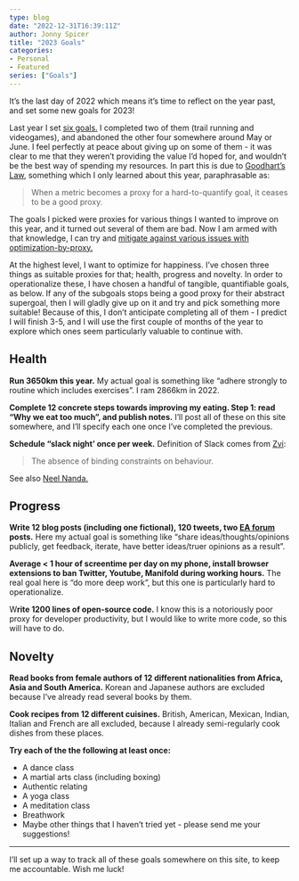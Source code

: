```yaml
---
type: blog
date: "2022-12-31T16:39:11Z"
author: Jonny Spicer
title: "2023 Goals"
categories:
- Personal
- Featured
series: ["Goals"]
---
```

It’s the last day of 2022 which means it’s time to reflect on the year past, and set some new goals for 2023! 

Last year I set [six goals.](https://www.notion.so/Blog-adb21ece077c49398dcdb92da2e0b709) I completed two of them (trail running and videogames), and abandoned the other four somewhere around May or June. I feel perfectly at peace about giving up on some of them - it was clear to me that they weren’t providing the value I’d hoped for, and wouldn’t be the best way of spending my resources. In part this is due to [Goodhart’s Law](https://en.wikipedia.org//wiki/Goodhart's_law), something which I only learned about this year, paraphrasable as:

> When a metric becomes a proxy for a hard-to-quantify goal, it ceases to be a good proxy.
> 

The goals I picked were proxies for various things I wanted to improve on this year, and it turned out several of them are bad. Now I am armed with that knowledge, I can try and [mitigate against various issues with optimization-by-proxy.](https://www.lesswrong.com/posts/HgiWHaxnAEtg3uEfM/beyond-optimization-by-proxy)

At the highest level, I want to optimize for happiness. I’ve chosen three things as suitable proxies for that; health, progress and novelty. In order to operationalize these, I have chosen a handful of tangible, quantifiable goals, as below. If any of the subgoals stops being a good proxy for their abstract supergoal, then I will gladly give up on it and try and pick something more suitable! Because of this, I don’t anticipate completing all of them - I predict I will finish 3-5, and I will use the first couple of months of the year to explore which ones seem particularly valuable to continue with.

## Health

**Run 3650km this year.** My actual goal is something like “adhere strongly to routine which includes exercises”. I ram 2866km in 2022.

**Complete 12 concrete steps towards improving my eating. Step 1: read “Why we eat too much”, and publish notes.** I’ll post all of these on this site somewhere, and I’ll specify each one once I’ve completed the previous.

**Schedule “slack night’ once per week.** Definition of Slack comes from [Zvi](https://thezvi.wordpress.com/2017/09/30/slack/):

> The absence of binding constraints on behaviour.
> 

See also [Neel Nanda.](https://www.neelnanda.io/blog/38-slack)

## Progress

**Write 12 blog posts (including one fictional), 120 tweets, two [EA forum](https://forum.effectivealtruism.org/) posts.** Here my actual goal is something like “share ideas/thoughts/opinions publicly, get feedback, iterate, have better ideas/truer opinions as a result”.

**Average < 1 hour of screentime per day on my phone, install browser extensions to ban Twitter, Youtube, Manifold during working hours.** The real goal here is “do more deep work”, but this one is particularly hard to operationalize.

W******rite 1200 lines of open-source code.****** I know this is a notoriously poor proxy for developer productivity, but I would like to write more code, so this will have to do. 

## Novelty

**Read books from female authors of 12 different nationalities from Africa, Asia and South America.** Korean and Japanese authors are excluded because I’ve already read several books by them.

**Cook recipes from 12 different cuisines.** British, American, Mexican, Indian, Italian and French are all excluded, because I already semi-regularly cook dishes from these places.

**Try each of the the following at least once:**

- A dance class
- A martial arts class (including boxing)
- Authentic relating
- A yoga class
- A meditation class
- Breathwork
- Maybe other things that I haven’t tried yet - please send me your suggestions!

---

I’ll set up a way to track all of these goals somewhere on this site, to keep me accountable. Wish me luck!